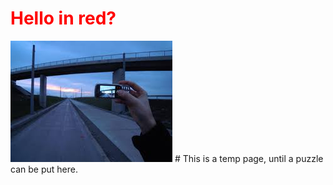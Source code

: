 <style>
h1
{
	color:red;
}
</style>
<h1> Hello in red? </h1>

<img src="image.jpg"/>
# This is a temp page, until a puzzle can be put here.
